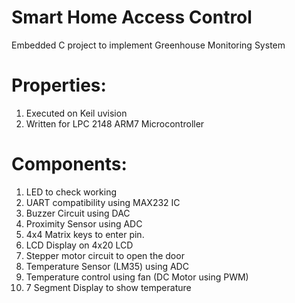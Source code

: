 # Smart Home Access Control
Embedded C project to implement Greenhouse Monitoring System

# Properties:
1. Executed on Keil uvision
2. Written for LPC 2148 ARM7 Microcontroller

# Components:
1. LED to check working
2. UART compatibility using MAX232 IC
3. Buzzer Circuit using DAC
4. Proximity Sensor using ADC
5. 4x4 Matrix keys to enter pin.
6. LCD Display on 4x20 LCD
7. Stepper motor circuit to open the door
8. Temperature Sensor (LM35) using ADC
9. Temperature control using fan (DC Motor using PWM)
10. 7 Segment Display to show temperature
